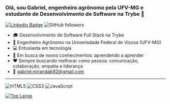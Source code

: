 ### Olá, sou Gabriel, engenheiro agrônomo pela UFV-MG e estudante de Desenvolvimento de Software na Trybe :wave:

[![Linkedin Badge](https://img.shields.io/badge/-LinkedIn-blue?style=flat-square&logo=Linkedin&logoColor=white&link=https://www.linkedin.com/in/gabrielmirandab/)](https://www.linkedin.com/in/gabrielmirandab/) ![GitHub followers](https://img.shields.io/github/followers/gabrielmirandaBR?style=social)

- :mortar_board: Desenvolvimento de Software Full Stack na Trybe
- :corn: Engenheiro Agrônomo na Univerisdade Federal de Viçosa (UFV-MG)
- :computer: Entusiasta em tecnologia
- :telescope: Em busca de novos conhecimentos: aprendendo a aprender
- :hearts: Sempre buscando melhorar como pessoa: comunicação, colaboração, empatia e liderança 
- :e-mail: gabriel.mirandab92@gmail.com

---
![HTML5](https://img.shields.io/badge/HTML5-E34F26?style=for-the-badge&logo=html5&logoColor=white) ![CSS3](https://img.shields.io/badge/CSS3-1572B6?style=for-the-badge&logo=css3&logoColor=white) ![JavaScript](https://img.shields.io/badge/JavaScript-323330?style=for-the-badge&logo=javascript&logoColor=F7DF1E)

[![Top Langs](https://github-readme-stats.vercel.app/api/top-langs/?username=gabrielmirandaBR&layout=compact)](https://github.com/gabrielmirandaBR/github-readme-stats)
